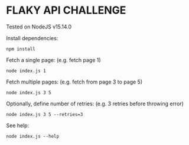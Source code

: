 # FLAKY API CHALLENGE

Tested on NodeJS v15.14.0

Install dependencies:
```
npm install
```

Fetch a single page: (e.g. fetch page 1)
```
node index.js 1
```

Fetch multiple pages: (e.g. fetch from page 3 to page 5)
```
node index.js 3 5
```

Optionally, define number of retries: (e.g. 3 retries before throwing error)
```
node index.js 3 5 --retries=3
```

See help:
```
node index.js --help
```
